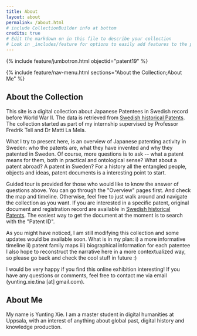 ```yaml
---
title: About
layout: about
permalink: /about.html
# include CollectionBuilder info at bottom
credits: true
# Edit the markdown on in this file to describe your collection
# Look in _includes/feature for options to easily add features to the page
---
```


{% include feature/jumbotron.html objectid="patent19" %}

{% include feature/nav-menu.html sections="About the Collection;About Me" %}

## About the Collection
This site is a digital collection about Japanese Patentees in Swedish record before World War II. The data is retrieved from [Swedish historical Patents](https://svenskahistoriskapatent.se/EN/). The collection started as part of my internship supervised by Professor Fredrik Tell and Dr Matti La Mela.

What I try to present here, is an overview of Japanese patenting activity in Sweden: who the patents are, what they have invented and why they patented in Sweden. Of course, more questions is to ask -- what a patent means for them, both in practical and ontological sense? What about a patent abroad? A patent in Sweden? For a history all the entangled people, objects and ideas, patent documents is a interesting point to start.

Guided tour is provided for those who would like to know the answer of questions above. You can go through the "Overview" pages first. And check the map and timeline. Otherwise, feel free to just walk around and navigate the collection as you want. If you are interested in a specific patent, original document and registration record are available in [Swedish historical Patents](https://svenskahistoriskapatent.se/EN/). The easiest way to get the document at the moment is to search with the "Patent ID".

As you might have noticed, I am still modifying this collection and some updates would be available soon. What is in my plan: i) a more informative timeline
ii) patent family maps
iii) biographical information for each patentee
I also hope to reconstruct the narrative here in a more contextualized way, so please go back and check the cool stuff in future :)

I would be very happy if you find this online exhibition interesting! If you have any questions or comments, feel free to contact me via email (yunting.xie.tina [at] gmail.com).

## About Me
My name is Yunting Xie. 
I am a master student in digital humanities at Uppsala, with an interest of anything about global past, digital history and knowledge production.
